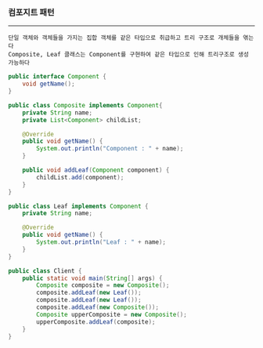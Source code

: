 ### 컴포지트 패턴

---

    단일 객체와 객체들을 가지는 집합 객체를 같은 타입으로 취급하고 트리 구조로 개체들을 엮는다
    Composite, Leaf 클래스는 Component를 구현하여 같은 타입으로 인해 트리구조로 생성 가능하다
    

```java
public interface Component {
    void getName();
}

public class Composite implements Component{
    private String name;
    private List<Component> childList;

    @Override
    public void getName() {
        System.out.println("Component : " + name);
    }

    public void addLeaf(Component component) {
        childList.add(component);
    }
}

public class Leaf implements Component {
    private String name;

    @Override
    public void getName() {
        System.out.println("Leaf : " + name);
    }
}

public class Client {
    public static void main(String[] args) {
        Composite composite = new Composite();
        composite.addLeaf(new Leaf());
        composite.addLeaf(new Leaf());
        composite.addLeaf(new Composite());
        Composite upperComposite = new Composite();
        upperComposite.addLeaf(composite);
    }
}
```